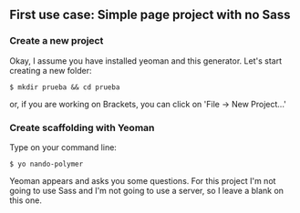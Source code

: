 ## First use case: Simple page project with no Sass

### Create a new project

Okay, I assume you have installed yeoman and this generator. Let's start creating a new folder:

	$ mkdir prueba && cd prueba
  
or, if you are working on Brackets, you can click on 'File -> New Project...'

### Create scaffolding with Yeoman

Type on your command line:

    $ yo nando-polymer

Yeoman appears and asks you some questions. For this project I'm not going to use Sass and I'm not going to use a server, so I leave a blank on this one.

